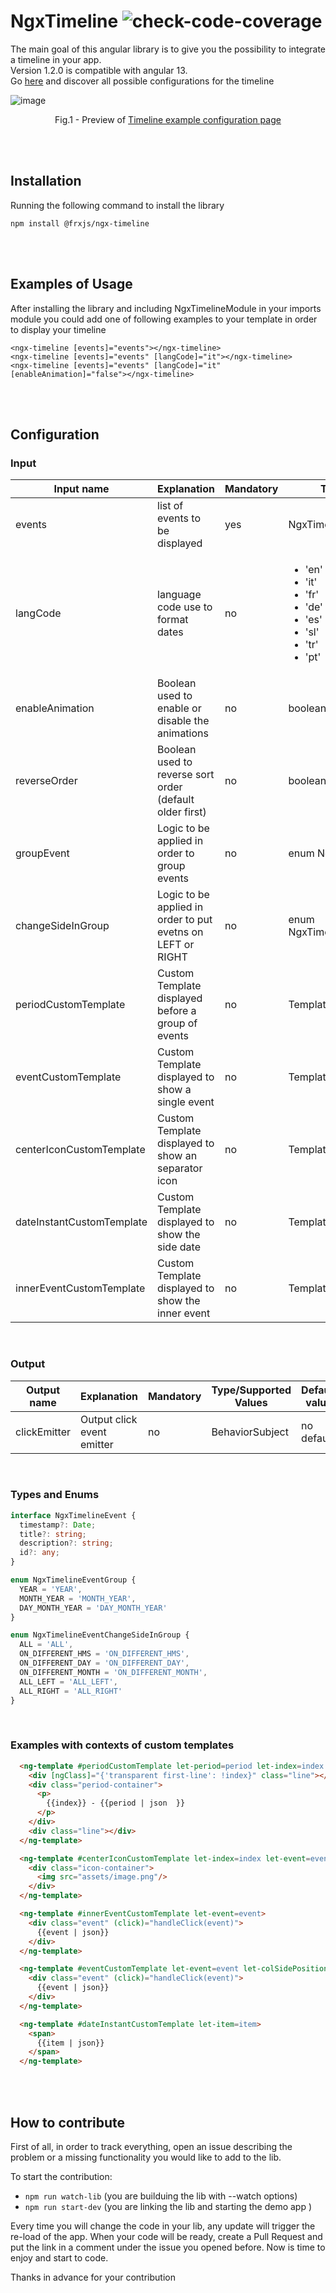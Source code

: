 # NgxTimeline ![check-code-coverage](https://img.shields.io/badge/coverage-100%25-brightgreen)

The main goal of this angular library is to give you the possibility to integrate a timeline in your app.
<br/>
Version 1.2.0 is compatible with angular 13.
<br/>
Go [here](https://emanuelefricano93.github.io/frxjs-Ngx-Timeline/) and discover all possible configurations for the timeline 

![image](https://user-images.githubusercontent.com/26500344/130092921-8338496a-31df-46fa-b75f-40989eb53d33.png)
<p align = "center">
Fig.1 - Preview of <a href="https://emanuelefricano93.github.io/frxjs-Ngx-Timeline/">Timeline example configuration page</a>
</p>
<br/><br/>


## Installation
Running the following command to install the library
```
npm install @frxjs/ngx-timeline
```
<br/><br/>



## Examples of Usage

After installing the library and including NgxTimelineModule in your imports module you could add one of following examples to your template in order to display your timeline

```
<ngx-timeline [events]="events"></ngx-timeline>
<ngx-timeline [events]="events" [langCode]="it"></ngx-timeline>
<ngx-timeline [events]="events" [langCode]="it" [enableAnimation]="false"></ngx-timeline>
```
<br/><br/>

## Configuration

### Input
Input name                    | Explanation                                                 | Mandatory | Type/Supported Values                     | Default value
---                           | ---                                                         | ---       | ---                                       | ---           
events                        | list of events to be displayed                              | yes       | NgxTimelineEvent                          | no default    
langCode                      | language code use to format dates                           | no        | <ul><li>'en'</li><li>'it'</li><li>'fr'</li><li>'de'</li><li>'es'</li><li>'sl'</li><li>'tr'</li><li>'pt'</li></ul>             | 'en'          
enableAnimation               | Boolean used to enable or disable the animations            | no        | boolean                                   | true   
reverseOrder                  | Boolean used to reverse sort order (default older first)    | no        | boolean                                   | false   
groupEvent                    | Logic to be applied in order to group events                | no        | enum NgxTimelineEventGroup                | NgxTimelineEventGroup.MONTH_YEAR
changeSideInGroup             | Logic to be applied in order to put evetns on LEFT or RIGHT | no        | enum NgxTimelineEventChangeSideInGroup    | NgxTimelineEventChangeSideInGroup.ON_DIFFERENT_DAY    
periodCustomTemplate          | Custom Template displayed before a group of events          | no        | TemplateRef<any>                          | no default 
eventCustomTemplate           | Custom Template displayed to show a single event            | no        | TemplateRef<any>                          | no default 
centerIconCustomTemplate      | Custom Template displayed to show an separator icon         | no        | TemplateRef<any>                          | no default 
dateInstantCustomTemplate     | Custom Template displayed to show the side date             | no        | TemplateRef<any>                          | no default 
innerEventCustomTemplate      | Custom Template displayed to show the inner event           | no        | TemplateRef<any>                          | no default 
<br/>

### Output
Output name                   | Explanation                                                 | Mandatory | Type/Supported Values                     | Default value
---                           | ---                                                         | ---       | ---                                       | ---           
clickEmitter                  |  Output click event emitter                                 | no        | BehaviorSubject<NgxTimelineItem>          | no default 
<br/>

### Types and Enums
```typescript
interface NgxTimelineEvent {
  timestamp?: Date;
  title?: string;
  description?: string;
  id?: any;
}
```
```typescript
enum NgxTimelineEventGroup {
  YEAR = 'YEAR',
  MONTH_YEAR = 'MONTH_YEAR',
  DAY_MONTH_YEAR = 'DAY_MONTH_YEAR'
}
```
```typescript
enum NgxTimelineEventChangeSideInGroup {
  ALL = 'ALL',
  ON_DIFFERENT_HMS = 'ON_DIFFERENT_HMS',
  ON_DIFFERENT_DAY = 'ON_DIFFERENT_DAY',
  ON_DIFFERENT_MONTH = 'ON_DIFFERENT_MONTH',
  ALL_LEFT = 'ALL_LEFT',
  ALL_RIGHT = 'ALL_RIGHT'
}
```
<br/>
  
### Examples with contexts of custom templates
```html
  <ng-template #periodCustomTemplate let-period=period let-index=index let-event=event>
    <div [ngClass]="{'transparent first-line': !index}" class="line"></div>
    <div class="period-container">
      <p>
        {{index}} - {{period | json  }}
      </p>
    </div>
    <div class="line"></div>
  </ng-template>
```  
```html
  <ng-template #centerIconCustomTemplate let-index=index let-event=event>
    <div class="icon-container">
      <img src="assets/image.png"/>
    </div>
  </ng-template>
```
```html
  <ng-template #innerEventCustomTemplate let-event=event>
    <div class="event" (click)="handleClick(event)">
      {{event | json}}
    </div>
  </ng-template>
```
```html
  <ng-template #eventCustomTemplate let-event=event let-colSidePosition=colSidePosition>
    <div class="event" (click)="handleClick(event)">
      {{event | json}}
    </div>
  </ng-template>
```
```html
  <ng-template #dateInstantCustomTemplate let-item=item>
    <span>
      {{item | json}}
    </span>
  </ng-template>
```    
<br/><br/>
  
## How to contribute
First of all, in order to track everything, open an issue describing the problem or a missing functionality you would like to add to the lib.

To start the contribution:
- `npm run watch-lib` (you are builduing the lib with --watch options)
- `npm run start-dev` (you are linking the lib and starting the demo app )

Every time you will change the code in your lib, any update will trigger the re-load of the app.
When your code will be ready, create a Pull Request and put the link in a comment under the issue you opened before.
Now is time to enjoy and start to code.

Thanks in advance for your contribution
